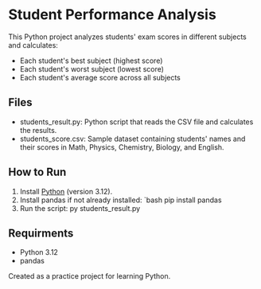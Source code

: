 # Student Performance Analysis

This Python project analyzes students' exam scores in different subjects and calculates:

- Each student's best subject (highest score)
- Each student's worst subject (lowest score)
- Each student's average score across all subjects

## Files
- students_result.py: Python script that reads the CSV file and calculates the results.
- students_score.csv: Sample dataset containing students' names and their scores in Math, Physics, Chemistry, Biology, and English.

## How to Run
1. Install [Python](https://www.python.org/) (version 3.12).
2. Install pandas if not already installed:
   `bash
   pip install pandas
3. Run the script:
    py students_result.py

## Requirments
- Python 3.12
- pandas

Created as a practice project for learning Python.